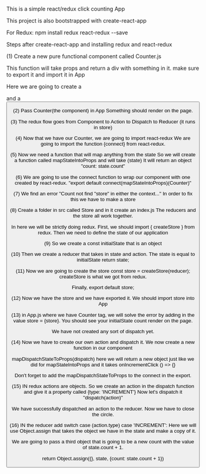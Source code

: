 This is a simple react/redux click counting App

This project is also bootstrapped with create-react-app

For Redux: npm install redux react-redux --save

Steps after create-react-app and installing redux and react-redux

(1) Create a new pure functional component called Counter.js


This function will take props
and return a div with something in it.
make sure to export it and import it in App

Here we are going to create a <p> and a <button>

(2) Pass Counter(the component) in App
Something should render on the page.

(3) The redux flow goes from Component to Action to Dispatch to Reducer (it runs in store)

(4) Now that we have our Counter, we are going to import react-redux
We are going to import the function {connect} from react-redux.

(5) Now we need a function that will map anything from the state
So we will create a function called mapStateIntoProps and will take (state)
It will return an object "count: state.count"

(6) We are going to use the connect function to wrap our component with one created
by react-redux. "export default connect(mapStateIntoProps)(Counter)"

(7) We find an error "Count not find "store" in either the context..."
In order to fix this we have to make a store

(8) Create a folder in src called Store and in it create an index.js
The reducers and the store all work together.

In here we will be strictly doing redux.
First, we should import { createStore } from redux.
Then we need to define the state of our application

(9) So we create a const initialState that is an object

(10) Then we create a reducer that takes in state and action.
The state is equal to initialState
return state;

(11) Now we are going to create the store
const store = createStore(reducer);
createStore is what we got from redux.

Finally, export default store;

(12) Now we have the store and we have exported it. We should import store into App

(13) in App.js where we have Counter tag, we will solve the error by adding in the value
store = {store}.
You should see your initialState count render on the page.

We have not created any sort of dispatch yet.

(14) Now we have to create our own action and dispatch it.
We now create a new function in our component

mapDispatchStateToProps(dispatch)
here we will return a new object just like we did for mapStateIntoProps
and it takes onIncrementClick () => {}

  Don't forget to add the mapDispatchStateToProps to the connect in the export.

(15) IN redux actions are objects. So we create an action in the dispatch function
and give it a property called {type: 'INCREMENT'}
Now let's dispatch it "dispatch(action)"

We have successfully dispatched an action to the reducer.
Now we have to close the circle.

(16) IN the reducer add switch case (action.type)
case 'INCREMENT':
 Here we will use Object.assign that takes the object we have in the state and
 make a copy of it.

 We are going to pass a third object that is going to be a new count with the
 value of state.count + 1.

 return Object.assign({}, state, {count: state.count + 1})
